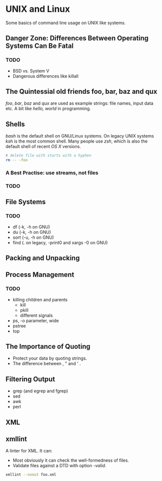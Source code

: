 # UNIX and Linux

Some basics of command line usage on UNIX like systems.

## Danger Zone: Differences Between Operating Systems Can Be Fatal

### TODO 

- BSD vs. System V
- Dangerous differences like killall

## The Quintessial old friends foo, bar, baz and qux

_foo_, _bar_, _baz_ and _qux_ are used as example strings: file names, input data etc. A bit like _hello, world_ in programming.

## Shells

_bash_ is the default shell on GNU/Linux systems. On legacy UNIX systems _ksh_
is the most common shell. Many people use _zsh_, which is also the default shell of
recent _OS X_ versions.

```sh
# delete file with starts with a hyphen
rm -- -foo
```

### A Best Practise: use streams, not files

### TODO

## File Systems

### TODO

- df (-k, -h on GNU)
- du (-k, -h on GNU)
- sort (-u, -h on GNU)
- find (. on legacy, -print0 and xargs -0 on GNU)

## Packing and Unpacking

## Process Management

### TODO

- killing children and parents
  - kill
  - pkill
  - different signals
- ps, -o parameter, wide 
- pstree
- top

## The Importance of Quoting

- Protect your data by quoting strings.
- The difference between \, " and ' .

## Filtering Output

- grep (and egrep and fgrep)
- sed
- awk
- perl

## XML

## xmllint

A linter for XML. It can:

- Most obviously it can check the well-formedness of files.
- Validate files against a DTD with option _-valid_.

```bash
xmllint --noout foo.xml
```

